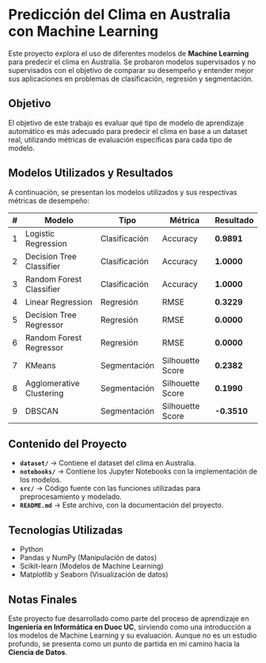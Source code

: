 # Predicción del Clima en Australia con Machine Learning

Este proyecto explora el uso de diferentes modelos de **Machine Learning** para predecir el clima en Australia. Se probaron modelos supervisados y no supervisados con el objetivo de comparar su desempeño y entender mejor sus aplicaciones en problemas de clasificación, regresión y segmentación.

## Objetivo
El objetivo de este trabajo es evaluar qué tipo de modelo de aprendizaje automático es más adecuado para predecir el clima en base a un dataset real, utilizando métricas de evaluación específicas para cada tipo de modelo.

## Modelos Utilizados y Resultados
A continuación, se presentan los modelos utilizados y sus respectivas métricas de desempeño:

| # | Modelo | Tipo | Métrica | Resultado |
|---|----------------------------|---------------|-----------------|------------|
| 1 | Logistic Regression | Clasificación | Accuracy | **0.9891** |
| 2 | Decision Tree Classifier | Clasificación | Accuracy | **1.0000** |
| 3 | Random Forest Classifier | Clasificación | Accuracy | **1.0000** |
| 4 | Linear Regression | Regresión | RMSE | **0.3229** |
| 5 | Decision Tree Regressor | Regresión | RMSE | **0.0000** |
| 6 | Random Forest Regressor | Regresión | RMSE | **0.0000** |
| 7 | KMeans | Segmentación | Silhouette Score | **0.2382** |
| 8 | Agglomerative Clustering | Segmentación | Silhouette Score | **0.1990** |
| 9 | DBSCAN | Segmentación | Silhouette Score | **-0.3510** |

## Contenido del Proyecto
- **`dataset/`** → Contiene el dataset del clima en Australia.
- **`notebooks/`** → Contiene los Jupyter Notebooks con la implementación de los modelos.
- **`src/`** → Código fuente con las funciones utilizadas para preprocesamiento y modelado.
- **`README.md`** → Este archivo, con la documentación del proyecto.

## Tecnologías Utilizadas
- Python
- Pandas y NumPy (Manipulación de datos)
- Scikit-learn (Modelos de Machine Learning)
- Matplotlib y Seaborn (Visualización de datos)

## Notas Finales
Este proyecto fue desarrollado como parte del proceso de aprendizaje en **Ingeniería en Informática en Duoc UC**, sirviendo como una introducción a los modelos de Machine Learning y su evaluación. Aunque no es un estudio profundo, se presenta como un punto de partida en mi camino hacia la **Ciencia de Datos**.

